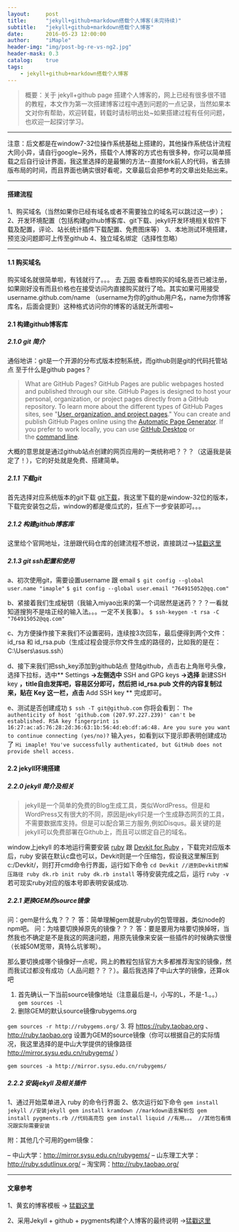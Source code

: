 ```yaml
---
layout:     post
title:      "jekyll+github+markdown搭载个人博客(未完待续)"
subtitle:   "jekyll+github+markdown搭载个人博客"
date:       2016-05-23 12:00:00
author:     "iMaple"
header-img: "img/post-bg-re-vs-ng2.jpg"
header-mask: 0.3
catalog:    true
tags:
    - jekyll+github+markdown搭载个人博客
---
```


>概要：关于 jekyll+github page 搭建个人博客的，网上已经有很多很不错的教程，本文作为第一次搭建博客过程中遇到问题的一点记录，当然如果本文对你有帮助，欢迎转载，转载时请标明出处~如果搭建过程有任何问题，也欢迎一起探讨学习。

***
注意：后文都是在window7-32位操作系统基础上搭建的，其他操作系统估计流程大同小异，请自行google~另外，搭载个人博客的方式也有很多种，你可以简单搭载之后自行设计界面，我这里选择的是最懒的方法--直接fork前人的代码，省去排版布局的时间，而且界面也确实很好看呢，文章最后会把参考的文章出处贴出来。
***

#### 搭建流程

1、购买域名（当然如果你已经有域名或者不需要独立的域名可以跳过这一步）；
2、开发环境配置（包括构建github博客库、git下载、jekyll开发环境相关软件下载及配置，评论、站长统计插件下载配置、免费图床等）
3、本地测试环境搭建，预览没问题即可上传至github
4、独立域名绑定（选择性忽略）

***

#### 1.1 购买域名

购买域名就很简单啦，有钱就行了。。。
去 [万网](https://wanwang.aliyun.com/)  查看想购买的域名是否已被注册，如果刚好没有而且价格也在接受访问内直接购买就行了哈。其实如果可用接受 username.github.com/name （username为你的github用户名，name为你博客库名，后面会提到）这种格式访问你的博客的话就无所谓啦~

#### 2.1 构建github博客库

##### 2.1.0 git 简介

通俗地讲：git是一个开源的分布式版本控制系统，而github则是git的代码托管站点
至于什么是github pages？
>What are GitHub Pages?
GitHub Pages are public webpages hosted and published through our site.
GitHub Pages is designed to host your personal, organization, or project pages directly from a GitHub repository. To learn more about the different types of GitHub Pages sites, see "[User, organization, and project pages](https://help.github.com/articles/user-organization-and-project-pages/)."
You can create and publish GitHub Pages online using the [Automatic Page Generator](https://help.github.com/articles/creating-pages-with-the-automatic-generator). If you prefer to work locally, you can use [GitHub Desktop](http://desktop.github.com/) or the [command line](https://help.github.com/articles/adding-an-existing-project-to-github-using-the-command-line).

大概的意思就是通过github站点创建的网页应用的一类统称吧？？？（这逼我是装定了！），它的好处就是免费、搭建简单。

##### 2.1.1 下载git

首先选择对应系统版本的git下载 [git下载](https://git-scm.com/download)，我这里下载的是window-32位的版本，下载完安装包之后，window的都是傻瓜式的，狂点下一步安装即可。。。
##### 2.1.2 构建github博客库
这里给个官网地址，注册跟代码仓库的创建流程不想说，直接跳过-->[猛戳这里](https://github.com/)

##### 2.1.3 git ssh配置和使用

a、初次使用git，需要设置username 跟 email
`$ git config --global user.name "imaple"`
`$ git config --global user.email "764915052@qq.com"`

b、紧接着我们生成秘钥（我输入miyao出来的第一个词居然是迷药？？？一看就知道搜狗不是啥正经的输入法。。。一定不关我事）。
`$ ssh-keygen -t rsa -C "764915052@qq.com"`

c、为方便操作接下来我们不设置密码，连续按3次回车，最后便得到两个文件：id_rsa 和 id_rsa.pub（生成过程会提示你文件生成的路径的，比如我的是在：C:\Users\asus\.ssh）

d、接下来我们把ssh_key添加到github站点
登陆github，点击右上角账号头像，选择下拉标，选中** Settings **->左侧选中** SSH and GPG keys **->选择** 新建SSH key **，title自由发挥吧，容易区分即可，然后把 id_rsa.pub 文件的内容复制过来，贴在 Key 这一栏，点击** Add SSH key ** 完成即可。

e、测试是否创建成功
`$ ssh -T git@github.com`
你将会看到：
`The authenticity of host 'github.com (207.97.227.239)' can't be established. RSA key fingerprint is 16:27:ac:a5:76:28:2d:36:63:1b:56:4d:eb:df:a6:48. Are you sure you want to continue connecting (yes/no)?`
输入`yes`，如看到以下提示即表明创建成功了
`Hi imaple! You've successfully authenticated, but GitHub does not provide shell access.`

#### 2.2 jekyll环境搭建

##### 2.2.0 jekyll 简介及相关

>jekyll是一个简单的免费的Blog生成工具，类似WordPress。但是和WordPress又有很大的不同，原因是jekyll只是一个生成静态网页的工具，不需要数据库支持。但是可以配合第三方服务,例如Disqus。最关键的是jekyll可以免费部署在Github上，而且可以绑定自己的域名。

window上jekyll 的本地运行需要安装 [ruby](https://www.ruby-lang.org/zh_cn/downloads/) 跟 [Devkit for Ruby](https://github.com/oneclick/rubyinstaller/downloads/) ，下载完对应版本后，ruby 安装在默认c盘也可以，Devkit则是一个压缩包，假设我这里解压到c:/Devkit/，则打开cmd命令行界面，运行如下命令
`
cd Devkit //进到Devkit的解压路径
ruby dk.rb init
ruby dk.rb install
`
等待安装完成之后，运行 `ruby -v` 若可现实ruby对应的版本号即表明安装成功.

##### 2.2.1 更换GEM的source镜像

问：gem是什么鬼？？？
答：简单理解gem就是ruby的包管理器，类似node的npm吧。
问：为啥要切换掉原先的镜像？？？
答：要是要用为啥要切换掉呀，当然我也不确定是不是我这的网速问题，用原先镜像来安装一些插件的时候确实很慢（长城50M宽带，真特么坑爹啊）。

那么要切换成哪个镜像好一点呢，网上的教程包括官方大多都推荐淘宝的镜像，然而我试过都没有成功（人品问题？？？）。最后我选择了中山大学的镜像，还算ok吧

1. 首先确认一下当前source镜像地址（注意最后是-l，小写的L，不是-1.。。）
`gem sources -l`
2. 删除GEM的默认source镜像rubygems.org

`gem sources -r http://rubygems.org/`
3. 将 https://ruby.taobao.org 、http://ruby.taobao.org 设置为GEM的source镜像（你可以根据自己的实际情况，我这里选择的是中山大学提供的镜像路径 http://mirror.sysu.edu.cn/rubygems/ ）

`gem sources -a http://mirror.sysu.edu.cn/rubygems/`

##### 2.2.2 安装jekyll 及相关插件

1、通过开始菜单进入 ruby 的命令行界面
2、依次运行如下命令
`
gem install jekyll //安装jekyll
gem install kramdown //markdown语言解析包
gem install pygments.rb //代码高亮包
gem install liquid //有用。。。
//其他包看情况跟实际需要安装
`

附：其他几个可用的gem镜像：

– 中山大学：http://mirror.sysu.edu.cn/rubygems/
– 山东理工大学：http://ruby.sdutlinux.org/
– 淘宝网：http://ruby.taobao.org/


***


#### 文章参考

1、黄玄的博客模板 -> [猛戳这里](https://github.com/Huxpro/huxpro.github.io/blob/master/README.zh.md)

2、采用Jekyll + github + pygments构建个人博客的最终说明 ->[猛戳这里](http://www.jianshu.com/p/609e1197754c)